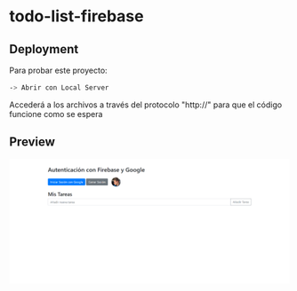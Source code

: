# todo-list-firebase

## Deployment

Para probar este proyecto:

```bash
-> Abrir con Local Server 
```
Accederá a los archivos a través del protocolo "http://" para que el código funcione como se espera


## Preview

![App Screenshot](https://github.com/jpuentesdev/todo-list-firebase/blob/main/Preview-app.png?raw=true)
